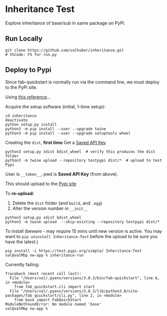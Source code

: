 # Inheritance Test
Explore inheritance of base/sub in same package on PyPi.

## Run Locally
```
git clone https://github.com/valhuber/inheritance.git
# VSCode: F5 for run.py
```


## Deploy to Pypi
Since fab-quickstart is normally run via the command line, we must deploy to the PyPi site.

Using [this reference](https://packaging.python.org/tutorials/packaging-projects/)...

Acquire the setup software (initial, 1-time setup):
```
cd inheritance
deactivate
python setup.py install
python3 -m pip install --user --upgrade twine
python3 -m pip install --user --upgrade setuptools wheel
```

Creating the `dist`, **first time**
Get a [Saved API Key](https://test.pypi.org/manage/account/#api-tokens)

```
python3 setup.py sdist bdist_wheel  # verify this produces the dist folder
python3 -m twine upload --repository testpypi dist/*  # upload to test Pypi
```
User is `__token__`, pwd is **Saved API Key** (from above).

This should upload to the [Pypi site](https://test.pypi.org/project/Inheritance-Test/)

To **re-upload:**
1. Delete the `dist` folder (and `build`, and `.egg`)
2. Alter the version number in `__init__`
```
python3 setup.py sdist bdist_wheel
python3 -m twine upload  --skip-existing --repository testpypi dist/*
```

To install (beware - may require 15 mins until new version is active.  You may want to `pip uninstall Inheritance-Test` before the upload to be sure you have the latest.)
```
pip install -i https://test.pypi.org/simple/ Inheritance-Test
val@valMbp nw-app % inheritance-run
```

Currently failing:
```
Traceback (most recent call last):
  File "/Users/val/.pyenv/versions/3.8.3/bin/fab-quickstart", line 6, in <module>
    from fab_quickstart.cli import start
  File "/Users/val/.pyenv/versions/3.8.3/lib/python3.8/site-packages/fab_quickstart/cli.py", line 2, in <module>
    from base import FabQuickStart
ModuleNotFoundError: No module named 'base'
val@valMbp nw-app % 
```
